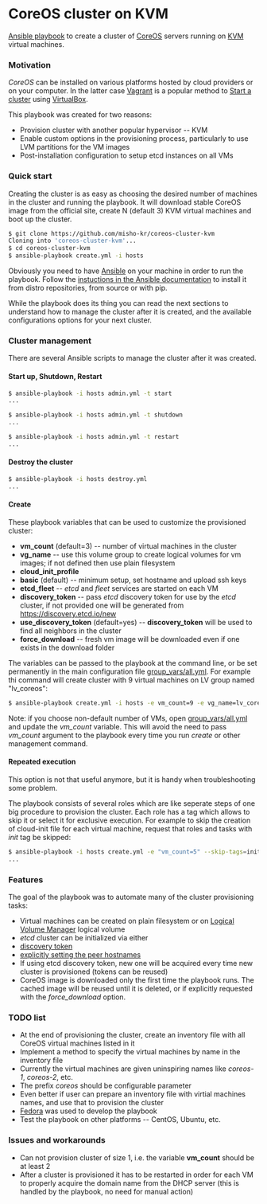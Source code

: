 CoreOS cluster on KVM
=====================

[Ansible playbook](http://docs.ansible.com/playbooks.html) to create a cluster of [CoreOS](https://coreos.com) servers running on [KVM](http://www.linux-kvm.org) virtual machines.

### Motivation

_CoreOS_ can be installed on various platforms hosted by cloud providers or on your computer. In the latter case [Vagrant](http://www.vagrantup.com) is a popular method to [Start a cluster](https://coreos.com/docs/running-coreos/platforms/vagrant) using [VirtualBox](https://www.virtualbox.org).

This playbook was created for two reasons:

* Provision cluster with another popular hypervisor -- KVM
* Enable custom options in the provisioning process, particularly to use LVM partitions for the VM images
* Post-installation configuration to setup etcd instances on all VMs

### Quick start

Creating the cluster is as easy as choosing the desired number of machines in the cluster and running the playbook. It will download stable CoreOS image from the official site, create N (default 3) KVM virtual machines and boot up the cluster. 

```bash
$ git clone https://github.com/misho-kr/coreos-cluster-kvm
Cloning into 'coreos-cluster-kvm'...
$ cd coreos-cluster-kvm
$ ansible-playbook create.yml -i hosts
```

Obviously you need to have [Ansible](http://docs.ansible.com) on your machine in order to run the playbook. Follow the [instuctions in the Ansible documentation](http://docs.ansible.com/intro_installation.html) to install it from distro repositories, from source or with pip.

While the playbook does its thing you can read the next sections to understand how to manage the cluster after it is created, and the available configurations options for your next cluster.

### Cluster management

There are several Ansible scripts to manage the cluster after it was created.

#### Start up, Shutdown, Restart 

```bash
$ ansible-playbook -i hosts admin.yml -t start
...

$ ansible-playbook -i hosts admin.yml -t shutdown
...

$ ansible-playbook -i hosts admin.yml -t restart
...

```

#### Destroy the cluster

```bash
$ ansible-playbook -i hosts destroy.yml
...

```

#### Create 

These playbook variables that can be used to customize the provisioned cluster:

* __vm_count__ (default=3) -- number of virtual machines in the cluster
* __vg_name__ -- use this volume group to create logical volumes for vm images; if not defined then use plain filesystem
* __cloud_init_profile__
 * __basic__ (default) -- minimum setup, set hostname and upload ssh keys
 * __etcd_fleet__ -- _etcd_ and _fleet_ services are started on each VM
* __discovery_token__ -- pass _etcd_ discovery token for use by the _etcd_ cluster, if not provided one will be generated from https://discovery.etcd.io/new
* __use_discovery_token__ (default=yes) -- __discovery_token__ will be used to find all neighbors in the cluster
* __force_download__ -- fresh vm image will be downloaded even if one exists in the download folder

The variables can be passed to the playbook at the command line, or be set permanently in the main configuration file [group_vars/all.yml](group_vars/all.yml). For example thi command will create cluster with 9 virtual machines on LV group named "lv_coreos":

```bash
$ ansible-playbook create.yml -i hosts -e vm_count=9 -e vg_name=lv_coreos
```

Note: if you choose non-default number of VMs, open [group_vars/all.yml](group_vars/all.yml) and update the _vm_count_ variable. This will avoid the need to pass _vm_count_ argument to the playbook every time you run _create_ or other management command.

#### Repeated execution

This option is not that useful anymore, but it is handy when troubleshooting some problem.

The playbook consists of several roles which are like seperate steps of one big procedure to provision the cluster. Each role has a tag which allows to skip it or select it for exclusive execution. For example to skip the creation of cloud-init file for each virtual machine, request that roles and tasks with _init_ tag be skipped:

```bash
$ ansible-playbook -i hosts create.yml -e "vm_count=5" --skip-tags=init
...

```

### Features

The goal of the playbook was to automate many of the cluster provisioning tasks:

* Virtual machines can be created on plain filesystem or on [Logical Volume Manager](https://www.sourceware.org/lvm2/) logical volume
* _etcd_ cluster can be initialized via either
 * [discovery token](https://coreos.com/docs/cluster-management/setup/cluster-discovery)
 * [explicitly setting the peer hostnames](http://www.chrislunsford.com/blog/2014/08/01/exploring-etcd)
* If using etcd discovery token, new one will be acquired every time new cluster is provisioned (tokens can be reused)
* CoreOS image is downloaded only the first time the playbook runs.  The cached image will be reused until it is deleted, or if explicitly requested with the _force_download_ option.

### TODO list

* At the end of provisioning the cluster, create an inventory file with all CoreOS virtual machines listed in it
* Implement a method to specify the virtual machines by name in the inventory file
* Currently the virtual machines are given uninspiring names like _coreos-1_, _coreos-2_, etc.
 * The prefix _coreos_ should be configurable parameter
 * Even better if user can prepare an inventory file with virtial machines names, and use that to provision the cluster
* [Fedora](https://getfedora.org) was used to develop the playbook
 * Test the playbook on other platforms -- CentOS, Ubuntu, etc.

### Issues and workarounds

* Can not provision cluster of size 1, i.e. the variable __vm_count__ should be at least 2
* After a cluster is provisioned it has to be restarted in order for each VM to properly acquire the domain name from the DHCP server (this is handled by the playbook, no need for manual action)
